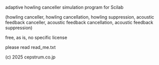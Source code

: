 adaptive howling canceller simulation program for Scilab

(howling canceller, howling cancellation, howling suppression, acoustic feedback canceller, acoustic feedback cancellation, acoustic feedback suppression)

free, as is, no specific license

please read read_me.txt

(c) 2025 cepstrum.co.jp

